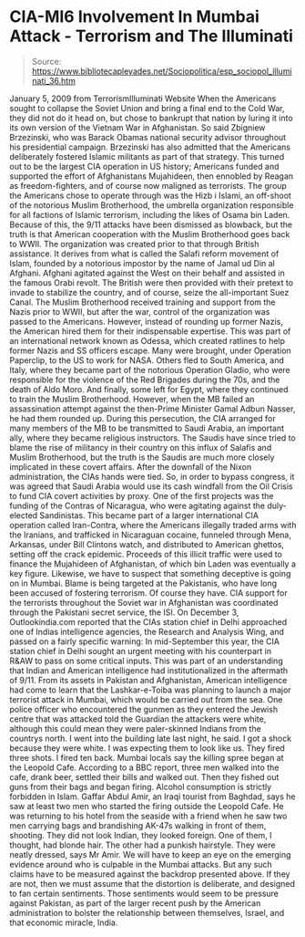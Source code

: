 # CIA-MI6 Involvement In Mumbai Attack - Terrorism and The Illuminati

> Source: https://www.bibliotecapleyades.net/Sociopolitica/esp_sociopol_illuminati_36.htm

January 5, 2009
from
TerrorismIlluminati Website
When the Americans sought to collapse the Soviet
Union and bring a final end to the Cold War, they did not do it head on, but
chose to bankrupt that nation by luring it into its own version of the
Vietnam War in Afghanistan.
So said
Zbigniew Brzezinski, who was
Barack
Obamas national security advisor throughout his presidential campaign.
Brzezinski has also admitted that the Americans deliberately fostered
Islamic militants as part of that strategy.
This turned out to be the largest CIA operation in US history; Americans
funded and supported the effort of Afghanistans Mujahideen, then ennobled
by Reagan as freedom-fighters, and of course now maligned as terrorists.
The group the Americans chose to operate through was the Hizb i Islami, an
off-shoot of the notorious
Muslim Brotherhood, the umbrella organization
responsible for all factions of Islamic terrorism, including the likes of
Osama bin Laden.
Because of this,
the 9/11 attacks have been dismissed as blowback, but the
truth is that American cooperation with the Muslim Brotherhood goes back to
WWII.
The organization was created prior to that through British assistance.
It derives from what is called the Salafi reform movement of Islam, founded
by a notorious impostor by the name of Jamal ud Din al Afghani. Afghani
agitated against the West on their behalf and assisted in the famous Orabi
revolt.
The British were then provided with their
pretext to invade to stabilize the country, and of course, seize the
all-important Suez Canal.
The Muslim Brotherhood received training and support from the Nazis prior to
WWII, but after the war, control of the organization was passed to the
Americans. However, instead of rounding up former Nazis, the American hired
them for their indispensable expertise. This was part of an international
network known as Odessa, which created ratlines to help former Nazis and
SS officers escape.
Many were brought, under
Operation Paperclip, to
the US to work for NASA. Others fled to South America, and Italy, where they
became part of the notorious
Operation Gladio, who were responsible for the
violence of the Red Brigades during the 70s, and the death of Aldo Moro.
And finally, some left for Egypt, where they
continued to train the Muslim Brotherhood.
However, when the MB failed an assassination attempt against the then-Prime
Minister Gamal Adbun Nasser, he had them rounded up.
During this
persecution, the CIA arranged for many members of the MB to be transmitted
to Saudi Arabia, an important ally, where they became religious
instructors. The Saudis have since tried to blame the rise of militancy in
their country on this influx of Salafis and Muslim Brotherhood, but the
truth is the Saudis are much more closely implicated in these covert
affairs.
After the downfall of the Nixon administration, the CIAs hands were tied.
So, in order to bypass congress, it was agreed that Saudi Arabia would use
its cash windfall from the Oil Crisis to fund CIA covert activities by
proxy.
One of the first projects was the funding of the Contras of Nicaragua, who
were agitating against the duly-elected Sandinistas.
This became part of a
larger international CIA operation called
Iran-Contra, where the Americans
illegally traded arms with the Iranians, and trafficked in Nicaraguan
cocaine, funneled through Mena, Arkansas, under Bill Clintons watch, and
distributed to American ghettos, setting off the crack epidemic. Proceeds of
this illicit traffic were used to finance the Mujahideen of Afghanistan,
of which bin Laden was eventually a key figure.
Likewise, we have to suspect that something deceptive is going on in Mumbai.
Blame is being targeted at the Pakistanis, who have long been accused of
fostering terrorism. Of course they have. CIA support for the terrorists
throughout the Soviet war in Afghanistan was coordinated through the
Pakistani secret service, the ISI.
On December 3,
Outlookindia.com reported that the CIAs station chief in
Delhi approached one of Indias intelligence agencies, the Research and
Analysis Wing, and passed on a fairly specific warning:
In mid-September this year, the CIA station
chief in Delhi sought an urgent meeting with his counterpart in R&AW to
pass on some critical inputs. This was part of an understanding that
Indian and American intelligence had institutionalized in the aftermath
of 9/11.
From its assets in Pakistan and Afghanistan, American
intelligence had come to learn that the Lashkar-e-Toiba was planning to
launch a major terrorist attack in Mumbai, which would be carried out
from the sea.
One police officer who encountered the gunmen as
they entered the Jewish centre that was attacked told the Guardian the
attackers were white, although this could mean they were paler-skinned
Indians from the countrys north.
I went into the building late last night,
he said. I got a shock because they were white. I was expecting them to
look like us. They fired three shots. I fired ten back.
Mumbai locals say the killing spree began at the
Leopold Cafe.
According to
a BBC report, three men walked into the cafe,
drank beer, settled their bills and walked out. Then they fished out guns
from their bags and began firing. Alcohol consumption is strictly forbidden
in Islam.
Gaffar Abdul Amir, an Iraqi tourist from Baghdad, says he saw at least two
men who started the firing outside the Leopold Cafe. He was returning to his
hotel from the seaside with a friend when he saw two men carrying bags and
brandishing AK-47s walking in front of them, shooting.
They did not look Indian, they looked
foreign. One of them, I thought, had blonde hair. The other had a
punkish hairstyle. They were neatly dressed, says Mr Amir.
We will have to keep an eye on the emerging
evidence around who is culpable in the Mumbai attacks.
But any such claims
have to be measured against the backdrop presented above. If they are not,
then we must assume that the distortion is deliberate, and designed to fan
certain sentiments.
Those sentiments would seem to be
pressure
against Pakistan, as part of
the larger recent push by the American
administration to bolster the relationship between themselves,
Israel, and that economic miracle, India.
